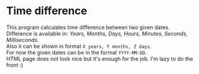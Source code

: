 # Time difference
This program calculates time difference between two given dates.  
Difference is available in: *Years, Months, Days, Hours, Minutes, Seconds, Milliseconds*.  
Also it can be shown in format `X years, Y months, Z days`.  
For now the given dates can be in the format `YYYY-MM-DD`.  
HTML page does not look nice but it's enough for the job. I'm lazy to do the front :)
